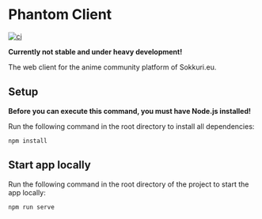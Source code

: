 # Phantom Client
[![ci](https://gitlab.com/sokkuri/Phantom-Client/badges/master/pipeline.svg?style=flat)](https://gitlab.com/sokkuri/Phantom-Client/-/commits/master)

**Currently not stable and under heavy development!**

The web client for the anime community platform of Sokkuri.eu.

## Setup
**Before you can execute this command, you must have Node.js installed!**

Run the following command in the root directory to install all dependencies:
```
npm install
```

## Start app locally
Run the following command in the root directory of the project to start the app locally:
```
npm run serve
```
